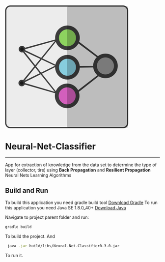 ![Neural-Net-Classifier Logo](src/edu/nnc/resources/logo.png)
# Neural-Net-Classifier
------
 App for extraction of knowledge from the data set to determine the type of layer (collector, tire) using **Back Propagation** and **Resilient Propagation** Neural Nets Learning Algorithms

 ## Build and Run
To build this application you need gradle build tool
[Download Gradle](http://gradle.org/gradle-download/)
To run this application you need Java SE 1.8.0_40+
[Download Java](http://www.oracle.com/technetwork/java/javase/downloads/jdk8-downloads-2133151.html)

Navigate to project parent folder and run: 
``` Bash 
gradle build
```
To build the project. And
``` Bash
 java -jar build/libs/Neural-Net-Classifier0.3.0.jar
```
To run it.
